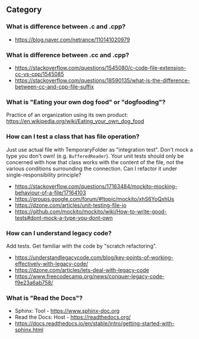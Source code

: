 ## Category

### What is difference between .c and .cpp?
- https://blog.naver.com/netrance/110141020979

### What is difference between .cc and .cpp?
- https://stackoverflow.com/questions/1545080/c-code-file-extension-cc-vs-cpp/1545085
- https://stackoverflow.com/questions/18590135/what-is-the-difference-between-cc-and-cpp-file-suffix

### What is "Eating your own dog food" or "dogfooding"?
Practice of an organization using its own product: https://en.wikipedia.org/wiki/Eating_your_own_dog_food

### How can I test a class that has file operation?
Just use actual file with TemporaryFolder as "integration test". Don't mock a type you don't own! (e.g. `BufferedReader`). Your unit tests should only be concerned with how that class works with the content of the file, not the various conditions surrounding the connection. Can I refactor it under single-responsibility principle?
- https://stackoverflow.com/questions/17163484/mockito-mocking-behaviour-of-a-file/17164103
- https://groups.google.com/forum/#!topic/mockito/xhS6YoQxhUs
- https://dzone.com/articles/unit-testing-file-io
- https://github.com/mockito/mockito/wiki/How-to-write-good-tests#dont-mock-a-type-you-dont-own

### How can I understand legacy code?
Add tests. Get familiar with the code by "scratch refactoring".
- https://understandlegacycode.com/blog/key-points-of-working-effectively-with-legacy-code/
- https://dzone.com/articles/lets-deal-with-legacy-code
- https://www.freecodecamp.org/news/conquer-legacy-code-f9e23a6ab758/

### What is "Read the Docs"?
- Sphinx: Tool - https://www.sphinx-doc.org
- Read the Docs: Host - https://readthedocs.org/
- https://docs.readthedocs.io/en/stable/intro/getting-started-with-sphinx.html
